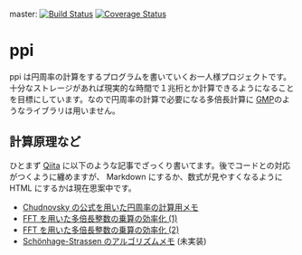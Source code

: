 master: [![Build Status](https://travis-ci.org/peria/ppi.svg?branch=master)](https://travis-ci.org/peria/ppi) [![Coverage Status](https://coveralls.io/repos/github/peria/ppi/badge.svg?branch=master)](https://coveralls.io/github/peria/ppi?branch=master)

# ppi
ppi は円周率の計算をするプログラムを書いていくお一人様プロジェクトです。十分なストレージがあれば現実的な時間で１兆桁とか計算できるようになることを目標にしています。なので円周率の計算で必要になる多倍長計算に [GMP](https://gmplib.org/)のようなライブラリは用いません。

## 計算原理など
ひとまず [Qiita](http://qiita.com/) に以下のような記事でざっくり書いてます。後でコードとの対応がつくように纏めますが、 Markdown にするか、数式が見やすくなるように HTML にするかは現在思案中です。
- [Chudnovsky の公式を用いた円周率の計算用メモ](http://qiita.com/peria/items/c02ef9fc18fb0362fb89)
- [FFT を用いた多倍長整数の乗算の効率化 (1)](http://qiita.com/peria/items/fbdd52768b4659823d88)
- [FFT を用いた多倍長整数の乗算の効率化 (2)](http://qiita.com/peria/items/cf4c4b72ebbeec7728af)
- [Schönhage-Strassen のアルゴリズムメモ](http://qiita.com/peria/items/19e37b192cb62bdbc3a1) (未実装)
